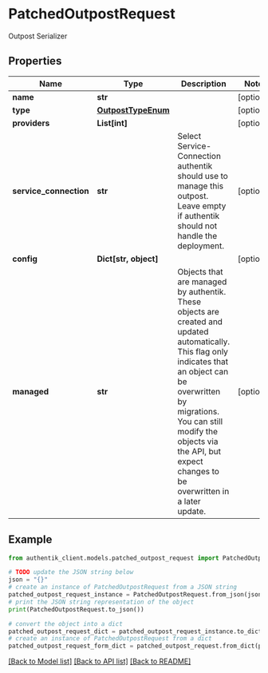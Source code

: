 # PatchedOutpostRequest

Outpost Serializer

## Properties

Name | Type | Description | Notes
------------ | ------------- | ------------- | -------------
**name** | **str** |  | [optional] 
**type** | [**OutpostTypeEnum**](OutpostTypeEnum.md) |  | [optional] 
**providers** | **List[int]** |  | [optional] 
**service_connection** | **str** | Select Service-Connection authentik should use to manage this outpost. Leave empty if authentik should not handle the deployment. | [optional] 
**config** | **Dict[str, object]** |  | [optional] 
**managed** | **str** | Objects that are managed by authentik. These objects are created and updated automatically. This flag only indicates that an object can be overwritten by migrations. You can still modify the objects via the API, but expect changes to be overwritten in a later update. | [optional] 

## Example

```python
from authentik_client.models.patched_outpost_request import PatchedOutpostRequest

# TODO update the JSON string below
json = "{}"
# create an instance of PatchedOutpostRequest from a JSON string
patched_outpost_request_instance = PatchedOutpostRequest.from_json(json)
# print the JSON string representation of the object
print(PatchedOutpostRequest.to_json())

# convert the object into a dict
patched_outpost_request_dict = patched_outpost_request_instance.to_dict()
# create an instance of PatchedOutpostRequest from a dict
patched_outpost_request_form_dict = patched_outpost_request.from_dict(patched_outpost_request_dict)
```
[[Back to Model list]](../README.md#documentation-for-models) [[Back to API list]](../README.md#documentation-for-api-endpoints) [[Back to README]](../README.md)


